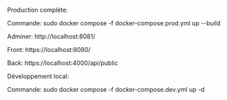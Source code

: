 Production complète:

Commande: 
sudo docker compose -f docker-compose.prod.yml up --build

Adminer:
http://localhost:8081/

Front:
https://localhost:8080/

Back:
https://localhost:4000/api/public



Développement local:

Commande:
sudo docker compose -f docker-compose.dev.yml up -d

